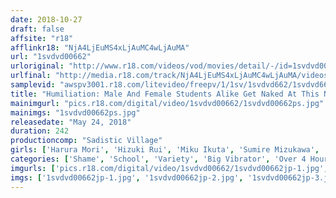```yaml
---
date: 2018-10-27
draft: false
affsite: "r18"
afflinkr18: "NjA4LjEuMS4xLjAuMC4wLjAuMA"
url: "1svdvd00662"
urloriginal: "http://www.r18.com/videos/vod/movies/detail/-/id=1svdvd00662"
urlfinal: "http://media.r18.com/track/NjA4LjEuMS4xLjAuMC4wLjAuMA/videos/vod/movies/detail/-/id=1svdvd00662"
samplevid: "awspv3001.r18.com/litevideo/freepv/1/1sv/1svdvd662/1svdvd662_dmb_w.mp4"
title: "Humiliation: Male And Female Students Alike Get Naked At This Nursing College To Learn Practical Skills 2018"
mainimgurl: "pics.r18.com/digital/video/1svdvd00662/1svdvd00662ps.jpg"
mainimgs: "1svdvd00662ps.jpg"
releasedate: "May 24, 2018"
duration: 242
productioncomp: "Sadistic Village"
girls: ['Harura Mori', 'Hizuki Rui', 'Miku Ikuta', 'Sumire Mizukawa', 'Sena Asami']
categories: ['Shame', 'School', 'Variety', 'Big Vibrator', 'Over 4 Hours', 'Hi-Def']
imgurls: ['pics.r18.com/digital/video/1svdvd00662/1svdvd00662jp-1.jpg', 'pics.r18.com/digital/video/1svdvd00662/1svdvd00662jp-2.jpg', 'pics.r18.com/digital/video/1svdvd00662/1svdvd00662jp-3.jpg', 'pics.r18.com/digital/video/1svdvd00662/1svdvd00662jp-4.jpg', 'pics.r18.com/digital/video/1svdvd00662/1svdvd00662jp-5.jpg', 'pics.r18.com/digital/video/1svdvd00662/1svdvd00662jp-6.jpg', 'pics.r18.com/digital/video/1svdvd00662/1svdvd00662jp-7.jpg', 'pics.r18.com/digital/video/1svdvd00662/1svdvd00662jp-8.jpg', 'pics.r18.com/digital/video/1svdvd00662/1svdvd00662jp-9.jpg', 'pics.r18.com/digital/video/1svdvd00662/1svdvd00662jp-10.jpg', 'pics.r18.com/digital/video/1svdvd00662/1svdvd00662jp-11.jpg', 'pics.r18.com/digital/video/1svdvd00662/1svdvd00662jp-12.jpg', 'pics.r18.com/digital/video/1svdvd00662/1svdvd00662jp-13.jpg', 'pics.r18.com/digital/video/1svdvd00662/1svdvd00662jp-14.jpg', 'pics.r18.com/digital/video/1svdvd00662/1svdvd00662jp-15.jpg', 'pics.r18.com/digital/video/1svdvd00662/1svdvd00662jp-16.jpg', 'pics.r18.com/digital/video/1svdvd00662/1svdvd00662jp-17.jpg', 'pics.r18.com/digital/video/1svdvd00662/1svdvd00662jp-18.jpg', 'pics.r18.com/digital/video/1svdvd00662/1svdvd00662jp-19.jpg', 'pics.r18.com/digital/video/1svdvd00662/1svdvd00662jp-20.jpg']
imgs: ['1svdvd00662jp-1.jpg', '1svdvd00662jp-2.jpg', '1svdvd00662jp-3.jpg', '1svdvd00662jp-4.jpg', '1svdvd00662jp-5.jpg', '1svdvd00662jp-6.jpg', '1svdvd00662jp-7.jpg', '1svdvd00662jp-8.jpg', '1svdvd00662jp-9.jpg', '1svdvd00662jp-10.jpg', '1svdvd00662jp-11.jpg', '1svdvd00662jp-12.jpg', '1svdvd00662jp-13.jpg', '1svdvd00662jp-14.jpg', '1svdvd00662jp-15.jpg', '1svdvd00662jp-16.jpg', '1svdvd00662jp-17.jpg', '1svdvd00662jp-18.jpg', '1svdvd00662jp-19.jpg', '1svdvd00662jp-20.jpg']
---
```

